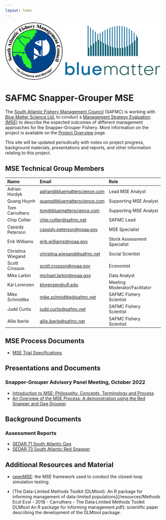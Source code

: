 ```yaml
---
layout: home
---
```


![](img/logo.png)

# SAFMC Snapper-Grouper MSE

The [South Atlantic Fishery Management Council](https://safmc.net/) (SAFMC) is working with [Blue Matter Science Ltd.](https://www.bluematterscience.com/) to conduct a [Management Strategy Evaluation (MSE)](https://harveststrategies.org/management-strategy-evaluation-2/) to describe the expected outcomes of different management approaches for the Snapper-Grouper Fishery. More information on the project is available on the [Project Overview](/about) page.

This site will be updated periodically with notes on project progress, background materials, presentations and reports, and other information relating to this project. 


## MSE Technical Group Members

|  Name|  Email|  Role|
|:--|:--|:--|
| Adrian Hordyk	| adrian@bluematterscience.com 	|Lead MSE Analyst |
| Quang Huynh | quang@bluematterscience.com 	|Supporting MSE Analyst |
| Tom Carruthers |	tom@bluematterscience.com	| Supporting MSE Analyst |
| Chip Collier	| chip.collier@safmc.net	|  SAFMC Lead |
| Cassidy Peterson	|	cassidy.peterson@noaa.gov	| MSE Specialist |
| Erik Williams	|	erik.williams@noaa.gov	|  Stock Assessment Specialist |
| Christina Wiegand	| 	christina.wiegand@safmc.net	|  Social Scientist |
| Scott Crosson	|	scott.crosson@noaa.gov	|  Economist |
| Mike Larkin	|	michael.larkin@noaa.gov	| Data Analyst |
| Kai Lorenzen	|	klorenzen@ufl.edu	| Meeting Moderator/Facilitator |
| Mike Schmidtke	| mike.schmidtke@safmc.net | SAFMC Fishery Scientist |
| Judd Curtis	| judd.curtis@safmc.net | SAFMC Fishery Scientist |
| Allie Iberle |	allie.iberle@safmc.net | SAFMC Fishery Scientist |



## MSE Process Documents
- [MSE Trial Specifications](/TS/trial_specs.html)

## Presentations and Documents

### Snapper-Grouper Advisory Panel Meeting, October 2022

- [Introduction to MSE: Philosophy, Concepts, Terminology and Process](/resources/2022_Oct_Snapper_Grouper_Advisory_Panel/Intro_to_MSE.pdf)
- [An Overview of the MSE Process: A demonstration using the Red Snapper and Gag Grouper](/resources/2022_Oct_Snapper_Grouper_Advisory_Panel/RedSnapper_Gag_demo.pdf)

## Background Documents

### Assessment Reports
- [SEDAR 71 South Atlantic Gag](/docs/SEDAR_Reports/SEDAR_71_SAR_4.19.21_final_withaddendum.pdf)
- [SEDAR 73 South Atlantic Red Snapper](/docs/SEDAR_Reports/SEDAR73_SARedSnapper_FullSAR_V3_0.pdf)


## Additional Resources and Material

- [openMSE](https://openmse.com/): the MSE framework used to conduct the closed-loop simulation testing.

- [The Data-Limited Methods Toolkit (DLMtool): An R package for informing management of data-limited populations](/resources/Methods Ecol Evol - 2018 - Carruthers - The Data‐Limited Methods Toolkit  DLMtool   An R package for informing management.pdf): scientific paper describing the development of the DLMtool package.






